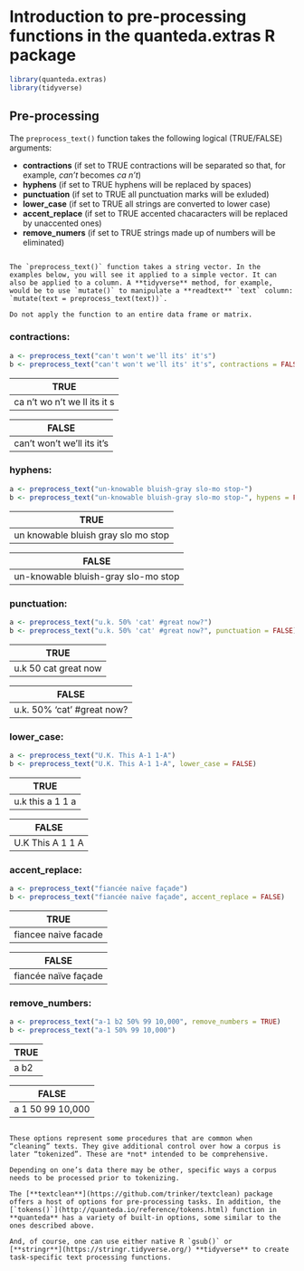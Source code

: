 # Introduction to pre-processing functions in the quanteda.extras R package

``` r
library(quanteda.extras)
library(tidyverse)
```

## Pre-processing

The `preprocess_text()` function takes the following logical
(TRUE/FALSE) arguments:

- **contractions** (if set to TRUE contractions will be separated so that, for example, *can’t* becomes *ca n’t*)
- **hyphens** (if set to TRUE hyphens will be replaced by spaces)
- **punctuation** (if set to TRUE all punctuation marks will be exluded)
- **lower_case** (if set to TRUE all strings are converted to lower case)
- **accent_replace** (if set to TRUE accented chacaracters will be replaced by unaccented ones)
- **remove_numers** (if set to TRUE strings made up of numbers will be eliminated)
 
```{warning}

The `preprocess_text()` function takes a string vector. In the examples below, you will see it applied to a simple vector. It can also be applied to a column. A **tidyverse** method, for example, would be to use `mutate()` to manipulate a **readtext** `text` column: `mutate(text = preprocess_text(text))`.

Do not apply the function to an entire data frame or matrix.

```

### contractions:

``` r
a <- preprocess_text("can't won't we'll its' it's")
b <- preprocess_text("can't won't we'll its' it's", contractions = FALSE)
```

| TRUE                         |
|------------------------------|
| ca n’t wo n’t we ll its it s |

| FALSE                      |
|----------------------------|
| can’t won’t we’ll its it’s |

### hyphens:

``` r
a <- preprocess_text("un-knowable bluish-gray slo-mo stop-")
b <- preprocess_text("un-knowable bluish-gray slo-mo stop-", hypens = FALSE)
```

| TRUE                                |
|-------------------------------------|
| un knowable bluish gray slo mo stop |

| FALSE                               |
|-------------------------------------|
| un-knowable bluish-gray slo-mo stop |

### punctuation:

``` r
a <- preprocess_text("u.k. 50% 'cat' #great now?")
b <- preprocess_text("u.k. 50% 'cat' #great now?", punctuation = FALSE)
```

| TRUE                 |
|----------------------|
| u.k 50 cat great now |

| FALSE                      |
|----------------------------|
| u.k. 50% ‘cat’ #great now? |

### lower_case:

``` r
a <- preprocess_text("U.K. This A-1 1-A")
b <- preprocess_text("U.K. This A-1 1-A", lower_case = FALSE)
```

| TRUE             |
|------------------|
| u.k this a 1 1 a |

| FALSE            |
|------------------|
| U.K This A 1 1 A |

### accent_replace:

``` r
a <- preprocess_text("fiancée naïve façade")
b <- preprocess_text("fiancée naïve façade", accent_replace = FALSE)
```

| TRUE                 |
|----------------------|
| fiancee naive facade |

| FALSE                |
|----------------------|
| fiancée naïve façade |

### remove_numbers:

``` r
a <- preprocess_text("a-1 b2 50% 99 10,000", remove_numbers = TRUE)
b <- preprocess_text("a-1 50% 99 10,000")
```

| TRUE |
|------|
| a b2 |

| FALSE            |
|------------------|
| a 1 50 99 10,000 |

```{note}

These options represent some procedures that are common when “cleaning” texts. They give additional control over how a corpus is later “tokenized”. These are *not* intended to be comprehensive.

Depending on one’s data there may be other, specific ways a corpus needs to be processed prior to tokenizing.

The [**textclean**](https://github.com/trinker/textclean) package offers a host of options for pre-processing tasks. In addition, the [`tokens()`](http://quanteda.io/reference/tokens.html) function in **quanteda** has a variety of built-in options, some similar to the ones described above.

And, of course, one can use either native R `gsub()` or
[**stringr**](https://stringr.tidyverse.org/) **tidyverse** to create task-specific text processing functions.

```

